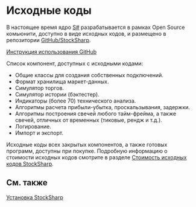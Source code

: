 # Исходные коды

В настоящее время ядро [S\#](../api.md) разрабатывается в рамках Open Source комьюнити, доступно в виде исходных кодов, и размещено в репозитории [GitHub\/StockSharp](https://github.com/StockSharp/StockSharp). 

[Инструкция использования GitHub](https://stocksharp.ru/forum/4848/rukovodstvo-po-github/)

Список компонент, доступных с исходными кодами:

- Общие классы для создания собственных подключений.
- Формат хранилища маркет\-данных.
- Симулятор торгов.
- Симулятор истории (бэктестер).
- Индикаторы (более 70) технического анализа.
- Алгоритмы расчета прибыли\-убытка, проскальзывания, задержки.
- Алгоритмы построения свечей любого тайм\-фрейма, а также свечей, отличных от временных (тиковые, рендж и т.д.).
- Логирование.
- Импорт и экспорт.

Исходные коды всех закрытых компонентов, а также готовых программ, доступны при покупке. Подробную информацию о стоимости исходных кодов смотрите в разделе [Стоимость исходных кодов StockSharp](https://stocksharp.com/store/?groups=22). 

## См. также

[Установка StockSharp](../api/setup.md)

